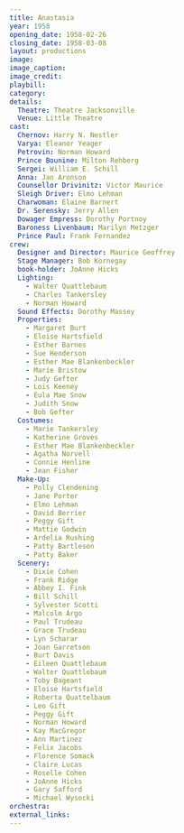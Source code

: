 ```yaml
---
title: Anastasia
year: 1958
opening_date: 1958-02-26
closing_date: 1958-03-08
layout: productions
image:
image_caption:
image_credit:
playbill: 
category: 
details:
  Theatre: Theatre Jacksonville
  Venue: Little Theatre
cast:
  Chernov: Harry N. Nestler
  Varya: Eleanor Yeager
  Petrovin: Norman Howard
  Prince Bounine: Milton Rehberg
  Sergei: William E. Schill
  Anna: Jan Aronson
  Counsellor Drivinitz: Victor Maurice
  Sleigh Driver: Elmo Lehman
  Charwoman: Elaine Barnert
  Dr. Serensky: Jerry Allen
  Dowager Empress: Dorothy Portnoy
  Baroness Livenbaum: Marilyn Metzger
  Prince Paul: Frank Fernandez
crew:
  Designer and Director: Maurice Geoffrey
  Stage Manager: Bob Kornegay
  book-holder: JoAnne Hicks
  Lighting:
    - Walter Quattlebaum
    - Charles Tankersley
    - Norman Howard
  Sound Effects: Dorothy Massey
  Properties:
    - Margaret Burt
    - Eloise Hartsfield
    - Esther Barnes
    - Sue Henderson
    - Esther Mae Blankenbeckler
    - Marie Bristow
    - Judy Gefter
    - Lois Keeney
    - Eula Mae Snow
    - Judith Snow
    - Bob Gefter
  Costumes:
    - Marie Tankersley
    - Katherine Groves
    - Esther Mae Blankenbeckler
    - Agatha Norvell
    - Connie Henline
    - Jean Fisher
  Make-Up:
    - Polly Clendening
    - Jane Porter
    - Elmo Lehman
    - David Berrier
    - Peggy Gift
    - Mattie Godwin
    - Ardelia Rushing
    - Patty Bartleson
    - Patty Baker
  Scenery:
    - Dixie Cohen
    - Frank Ridge
    - Abbey I. Fink
    - Bill Schill
    - Sylvester Scotti
    - Malcolm Argo
    - Paul Trudeau
    - Grace Trudeau
    - Lyn Scharar
    - Joan Garretson
    - Burt Davis
    - Eileen Quattlebaum
    - Walter Quattlebaum
    - Toby Bageant
    - Eloise Hartsfield
    - Roberta Quattelbaum
    - Leo Gift
    - Peggy Gift
    - Norman Howard
    - Kay MacGregor
    - Ann Martinez
    - Felix Jacobs
    - Florence Somack
    - Claire Lucas
    - Roselle Cohen
    - JoAnne Hicks
    - Gary Safford
    - Michael Wysocki
orchestra:
external_links:
---
```


